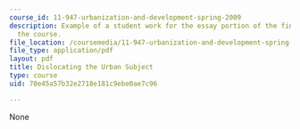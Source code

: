 ```yaml
---
course_id: 11-947-urbanization-and-development-spring-2009
description: Example of a student work for the essay portion of the final exam of
  the course.
file_location: /coursemedia/11-947-urbanization-and-development-spring-2009/70e45a57b32e2718e181c9ebe0ae7c96_MIT11_947s09_sw05.pdf
file_type: application/pdf
layout: pdf
title: Dislocating the Urban Subject
type: course
uid: 70e45a57b32e2718e181c9ebe0ae7c96

---
```

None
